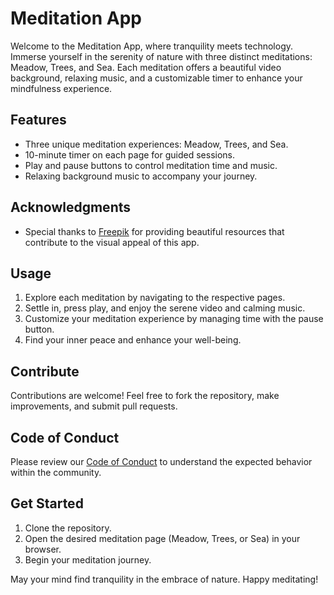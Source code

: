 # Meditation App

Welcome to the Meditation App, where tranquility meets technology. Immerse yourself in the serenity of nature with three distinct meditations: Meadow, Trees, and Sea. Each meditation offers a beautiful video background, relaxing music, and a customizable timer to enhance your mindfulness experience.

## Features
- Three unique meditation experiences: Meadow, Trees, and Sea.
- 10-minute timer on each page for guided sessions.
- Play and pause buttons to control meditation time and music.
- Relaxing background music to accompany your journey.

## Acknowledgments
- Special thanks to [Freepik](https://www.freepik.com) for providing beautiful resources that contribute to the visual appeal of this app.

## Usage
1. Explore each meditation by navigating to the respective pages.
2. Settle in, press play, and enjoy the serene video and calming music.
3. Customize your meditation experience by managing time with the pause button.
4. Find your inner peace and enhance your well-being.

## Contribute
Contributions are welcome! Feel free to fork the repository, make improvements, and submit pull requests.

## Code of Conduct
Please review our [Code of Conduct](link/to/code_of_conduct.md) to understand the expected behavior within the community.

## Get Started
1. Clone the repository.
2. Open the desired meditation page (Meadow, Trees, or Sea) in your browser.
3. Begin your meditation journey.

May your mind find tranquility in the embrace of nature. Happy meditating!
